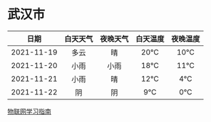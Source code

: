 # 武汉市
|日期|白天天气|夜晚天气|白天温度|夜晚温度|
|:--:|:--:|:--:|:--:|:--:|
|2021-11-19|多云|晴|20℃|10℃|
|2021-11-20|小雨|小雨|18℃|11℃|
|2021-11-21|小雨|晴|12℃|4℃|
|2021-11-22|阴|阴|9℃|0℃|
 
[物联网学习指南](http://doc.lziqi.top/IoT)
